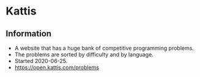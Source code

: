 # Kattis  
## Information 
- A website that has a huge bank of competitive programming problems.  
- The problems are sorted by difficulty and by language.  
- Started 2020-06-25.
- https://open.kattis.com/problems

